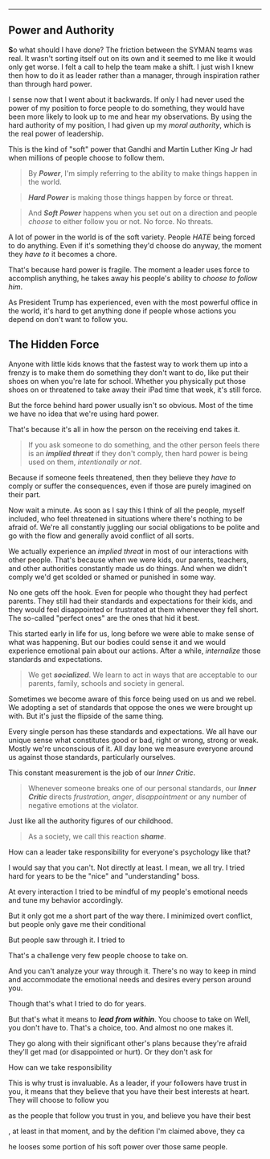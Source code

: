 
---

## Power and Authority

<b>S</b>o what should I have done? The friction between the SYMAN teams was real. It wasn't sorting itself out on its own and it seemed to me like it would only get worse. I felt a call to help the team make a shift. I just wish I knew then how to do it as leader rather than a manager, through inspiration rather than through hard power. 

I sense now that I went about it backwards. If only I had never used the power of my position to force people to do something, they would have been more likely to look up to me and hear my observations. By using the hard authority of my position, I had given up my _moral authority_, which is the real power of leadership. 

This is the kind of "soft" power that Gandhi and Martin Luther King Jr had when millions of people choose to follow them. 

> By _**Power**_, I'm simply referring to the ability to make things happen in the world.

> _**Hard Power**_ is making those things happen by force or threat. 

> And _**Soft Power**_ happens when you set out on a direction and people _choose_ to either follow you or not. No force. No threats.  

A lot of power in the world is of the soft variety. People _HATE_ being forced to do anything. Even if it's something they'd choose do anyway, the moment they _have to_ it becomes a chore.

That's because hard power is fragile. The moment a leader uses force to accomplish anything, he takes away his people's ability to _choose to follow him_.

As President Trump has experienced, even with the most powerful office in the world, it's hard to get anything done if people whose actions you depend on don't want to follow you.


## The Hidden Force

Anyone with little kids knows that the fastest way to work them up into a frenzy is to make them do something they don't want to do, like put their shoes on when you're late for school. Whether you physically put those shoes on or threatened to take away their iPad time that week, it's still force. 

But the force behind hard power usually isn't so obvious. Most of the time we have no idea that we're using hard power.

That's because it's all in how the person on the receiving end takes it.

> If you ask someone to do something, and the other person feels there is an _**implied threat**_ if they don't comply, then hard power is being used on them, _intentionally or not_. 

Because if someone feels threatened, then they believe they _have to_ comply or suffer the consequences, even if those are purely imagined on their part.

Now wait a minute. As soon as I say this I think of all the people, myself included, who feel threatened in situations where there's nothing to be afraid of. We're all constantly juggling our social obligations to be polite and go with the flow and generally avoid conflict of all sorts. 

We actually experience an _implied threat_ in most of our interactions with other people. That's because when we were kids, our parents, teachers, and other authorities constantly made us do things. And when we didn't comply we'd get scolded or shamed or punished in some way.

No one gets off the hook. Even for people who thought they had perfect parents. They still had their standards and expectations for their kids, and they would feel disappointed or frustrated at them whenever they fell short. The so-called "perfect ones" are the ones that hid it best. 
 
This started early in life for us, long before we were able to make sense of what was happening. But our bodies could sense it and we would experience emotional pain about our actions. After a while, _internalize_ those standards and expectations. 

> We get _**socialized**_. We learn to act in ways that are acceptable to our parents, family, schools and society in general.

Sometimes we become aware of this force being used on us and we rebel. We adopting a set of standards that oppose the ones we were brought up with. But it's just the flipside of the same thing.

Every single person has these standards and expectations. We all have our unique sense what constitutes good or bad, right or wrong, strong or weak. Mostly we're unconscious of it. All day lone we measure everyone around us against those standards, particularly ourselves.

This constant measurement is the job of our _Inner Critic_.
 
> Whenever someone breaks one of our personal standards, our _**Inner Critic**_ directs _frustration_, _anger_, _disappointment_ or any number of negative emotions at the violator. 

Just like all the authority figures of our childhood. 

> As a society, we call this reaction _**shame**_.   









How can a leader take responsibility for everyone's psychology like that?

I would say that you can't. Not directly at least. I mean, we all try. I tried hard for years to be the "nice" and "understanding" boss. 

At every interaction I tried to be mindful of my people's emotional needs and tune my behavior accordingly.

But it only got me a short part of the way there. I minimized overt conflict, but people only gave me their conditional

But people saw through it. I tried to 

That's a challenge very few people choose to take on. 

And you can't analyze your way through it. There's no way to keep in mind and accommodate the emotional needs and desires every person around you. 

Though that's what I tried to do for years. 


But that's what it means to _**lead from within**_. You choose to take on
Well, you don't have to. That's a choice, too. And almost no one makes it.





They go along with their significant other's plans because they're afraid they'll get mad (or disappointed or hurt). Or they don't ask for
 
 How can we take responsibility 

This is why trust is invaluable. As a leader, if your followers have trust in you, it means that they believe that you have their best interests at heart. They will choose to follow you
 
 as the people that follow you trust in you, and believe you have their best  


, at least in that moment, and by the defition I'm claimed above, they ca

he looses some portion of his soft power over those same people. 


